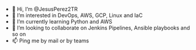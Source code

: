 - 👋 Hi, I’m @JesusPerez2TR
- 👀 I’m interested in DevOps, AWS, GCP, Linux and IaC
- 🌱 I’m currently learning Python and AWS
- 💞️ I’m looking to collaborate on Jenkins Pipelines, Ansible playbooks and so on
- 📫 Ping me by mail or by teams

<!---
JesusPerez2TR/JesusPerez2TR is a ✨ special ✨ repository because its `README.md` (this file) appears on your GitHub profile.
You can click the Preview link to take a look at your changes.
--->
